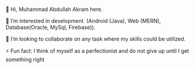 👋 Hi, Muhammad Abdullah Akram here.

👀 I’m interested in development. (Android (Java), Web (MERN), Database(Oracle, MySql, Firebase)).

👯 I’m looking to collaborate on any task where my skills could be utilized.

⚡ Fun fact:  I think of myself as a perfectionist and do not give up until I get something right
